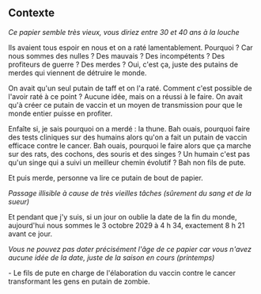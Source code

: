 ## Contexte

*Ce papier semble très vieux, vous diriez entre 30 et 40 ans à la louche*

Ils avaient tous espoir en nous et on a raté lamentablement. Pourquoi ? Car nous sommes des nulles ? Des mauvais ? Des
incompétents ? Des profiteurs de guerre ? Des merdes ? Oui, c'est ça, juste des putains de merdes qui viennent de détruire
le monde.

On avait qu'un seul putain de taff et on l'a raté. Comment c'est possible de l'avoir raté à ce point ? Aucune idée, mais
on a réussi à le faire. On avait qu'à créer ce putain de vaccin et un moyen de transmission pour que le monde entier puisse
en profiter.

Enfaîte si, je sais pourquoi on a merdé : la thune. Bah ouais, pourquoi faire des tests cliniques sur des humains alors
qu'on a fait un putain de vaccin efficace contre le cancer. Bah ouais, pourquoi le faire alors que ça marche sur des rats,
des cochons, des souris et des singes ? Un humain c'est pas qu'un singe qui a suivi un meilleur chemin évolutif ? Bah non
fils de pute.

Et puis merde, personne va lire ce putain de bout de papier.

*Passage illisible à cause de très vieilles tâches (sûrement du sang et de la sueur)*

Et pendant que j'y suis, si un jour on oublie la date de la fin du monde, aujourd'hui nous sommes le 3 octobre 2029 à 4 h 34,
exactement 8 h 21 avant ce jour.

*Vous ne pouvez pas dater précisément l'âge de ce papier car vous n'avez aucune idée de la date, juste de la saison en cours (printemps)*

\- Le fils de pute en charge de l'élaboration du vaccin contre le cancer transformant les gens en putain de zombie.